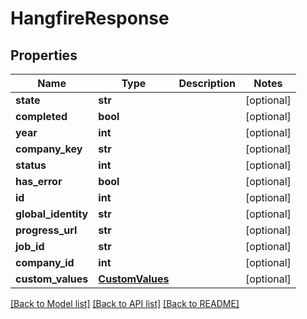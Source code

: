 # HangfireResponse

## Properties
Name | Type | Description | Notes
------------ | ------------- | ------------- | -------------
**state** | **str** |  | [optional] 
**completed** | **bool** |  | [optional] 
**year** | **int** |  | [optional] 
**company_key** | **str** |  | [optional] 
**status** | **int** |  | [optional] 
**has_error** | **bool** |  | [optional] 
**id** | **int** |  | [optional] 
**global_identity** | **str** |  | [optional] 
**progress_url** | **str** |  | [optional] 
**job_id** | **str** |  | [optional] 
**company_id** | **int** |  | [optional] 
**custom_values** | [**CustomValues**](CustomValues.md) |  | [optional] 

[[Back to Model list]](../README.md#documentation-for-models) [[Back to API list]](../README.md#documentation-for-api-endpoints) [[Back to README]](../README.md)

